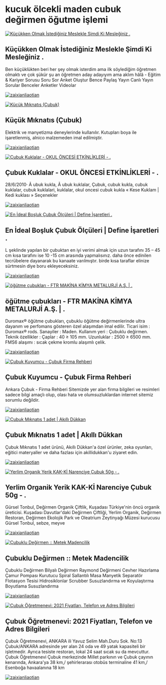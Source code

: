 # kucuk ölcekli maden cubuk değirmen öğutme işlemi
<a href="https://mnn.zoosnet.net/LR/Chatpre.aspx?id=MNN94995150&p=https://topgrinding.com/" target="_blank">![Küçükken Olmak İstediğiniz Meslekle Şimdi Ki Mesleğiniz .](https://github.com/technlg/images/blob/main/59.jpg)</a>
## Küçükken Olmak İstediğiniz Meslekle Şimdi Ki Mesleğiniz .
Ben küçüklükten beri her şey olmak isterdim ama ilk söylediğim öğretmen olmaktı ve çok şükür şu an öğretmen aday adayıyım ama aklım hâlâ - Eğitim & Kariyer Sorusu Soru Sor Anket Oluştur Bence Paylaş Yayın Canlı Yayın Sorular Benceler Anketler Videolar
<a href="https://mnn.zoosnet.net/LR/Chatpre.aspx?id=MNN94995150&p=https://topgrinding.com/" target="_blank"><img src="https://github.com/technlg/images/raw/main/chat11.jpg" alt="zaixianliaotian"/></a><a href="//whatsapp.shibangsoft.com/WhatsApp.php" ><img src="https://github.com/technlg/images/raw/main/chat11.png" alt=""></a>
<a href="https://mnn.zoosnet.net/LR/Chatpre.aspx?id=MNN94995150&p=https://topgrinding.com/" target="_blank">![Küçük Mıknatıs (Çubuk)](https://github.com/technlg/images/blob/main/17.jpg)</a>
## Küçük Mıknatıs (Çubuk)
Elektrik ve manyetizma deneylerinde kullanılır. Kutupları boya ile işaretlenmiş, alnico malzemeden imal edilmiştir.
<a href="https://mnn.zoosnet.net/LR/Chatpre.aspx?id=MNN94995150&p=https://topgrinding.com/" target="_blank"><img src="https://github.com/technlg/images/raw/main/chat11.jpg" alt="zaixianliaotian"/></a><a href="//whatsapp.shibangsoft.com/WhatsApp.php" ><img src="https://github.com/technlg/images/raw/main/chat11.png" alt=""></a>
<a href="https://mnn.zoosnet.net/LR/Chatpre.aspx?id=MNN94995150&p=https://topgrinding.com/" target="_blank">![Çubuk Kuklalar - OKUL ÖNCESİ ETKİNLİKLERİ - .](https://github.com/technlg/images/blob/main/63.jpg)</a>
## Çubuk Kuklalar - OKUL ÖNCESİ ETKİNLİKLERİ - .
28/6/2010· Ã ubuk kukla, Ã ubuk kuklalar, Çubuk, cubuk kukla, cubuk kuklalar, cubuk kuklalari, kuklalar, okul oncesi cubuk kukla « Kese Kuklam | Kedi kuklası » Seçenekler
<a href="https://mnn.zoosnet.net/LR/Chatpre.aspx?id=MNN94995150&p=https://topgrinding.com/" target="_blank"><img src="https://github.com/technlg/images/raw/main/chat11.jpg" alt="zaixianliaotian"/></a><a href="//whatsapp.shibangsoft.com/WhatsApp.php" ><img src="https://github.com/technlg/images/raw/main/chat11.png" alt=""></a>
<a href="https://mnn.zoosnet.net/LR/Chatpre.aspx?id=MNN94995150&p=https://topgrinding.com/" target="_blank">![En İdeal Boşluk Çubuk Ölçüleri | Define İşaretleri .](https://github.com/technlg/images/blob/main/24.jpg)</a>
## En İdeal Boşluk Çubuk Ölçüleri | Define İşaretleri .
L şeklinde yapılan bir çubuktan en iyi verimi almak için uzun tarafını 35 – 45 cm kısa tarafını ise 10 -15 cm arasında yapmalısınız. daha önce edinilen tecrübelere dayanarak bu kanaate varılmıştır. birde kısa taraflar elinize sürtmesin diye boru ekleyeceksiniz.
<a href="https://mnn.zoosnet.net/LR/Chatpre.aspx?id=MNN94995150&p=https://topgrinding.com/" target="_blank"><img src="https://github.com/technlg/images/raw/main/chat11.jpg" alt="zaixianliaotian"/></a><a href="//whatsapp.shibangsoft.com/WhatsApp.php" ><img src="https://github.com/technlg/images/raw/main/chat11.png" alt=""></a>
<a href="https://mnn.zoosnet.net/LR/Chatpre.aspx?id=MNN94995150&p=https://topgrinding.com/" target="_blank">![öğütme çubukları - FTR MAKİNA KİMYA METALURJİ A.Ş. | .](https://github.com/technlg/images/blob/main/26.jpg)</a>
## öğütme çubukları - FTR MAKİNA KİMYA METALURJİ A.Ş. | .
Duromax® öğütme çubukları, çubuklu öğütme değirmenlerinde ultra dayanım ve perfomans gösteren özel alaşımdan imal edilir. Ticari isim : Duromax® rods. Sanayiler : Maden. Kullanım yeri : Çubuklu değirmen. Teknik özellikler : Çaplar : 40 ≥ 105 mm. Uzunluklar : 2500 ≥ 6500 mm. FMS6 alaşımı : sıcak çekme kromlu alaşımlı çelik.
<a href="https://mnn.zoosnet.net/LR/Chatpre.aspx?id=MNN94995150&p=https://topgrinding.com/" target="_blank"><img src="https://github.com/technlg/images/raw/main/chat11.jpg" alt="zaixianliaotian"/></a><a href="//whatsapp.shibangsoft.com/WhatsApp.php" ><img src="https://github.com/technlg/images/raw/main/chat11.png" alt=""></a>
<a href="https://mnn.zoosnet.net/LR/Chatpre.aspx?id=MNN94995150&p=https://topgrinding.com/" target="_blank">![Çubuk Kuyumcu - Çubuk Firma Rehberi](https://github.com/technlg/images/blob/main/46.jpg)</a>
## Çubuk Kuyumcu - Çubuk Firma Rehberi
Ankara Çubuk - Firma Rehberi Sitemizde yer alan firma bilgileri ve resimleri sadece bilgi amaçlı olup, olası hata ve olumsuzluklardan internet sitemiz sorumlu değildir.
<a href="https://mnn.zoosnet.net/LR/Chatpre.aspx?id=MNN94995150&p=https://topgrinding.com/" target="_blank"><img src="https://github.com/technlg/images/raw/main/chat11.jpg" alt="zaixianliaotian"/></a><a href="//whatsapp.shibangsoft.com/WhatsApp.php" ><img src="https://github.com/technlg/images/raw/main/chat11.png" alt=""></a>
<a href="https://mnn.zoosnet.net/LR/Chatpre.aspx?id=MNN94995150&p=https://topgrinding.com/" target="_blank">![Çubuk Mıknatıs 1 adet | Akıllı Dükkan](https://github.com/technlg/images/blob/main/4.jpg)</a>
## Çubuk Mıknatıs 1 adet | Akıllı Dükkan
Çubuk Mıknatıs 1 adet ürünü, Akıllı Dükkan'a özel ürünler, zeka oyunları, eğitici materyaller ve daha fazlası için akillidukkan'u ziyaret edin.
<a href="https://mnn.zoosnet.net/LR/Chatpre.aspx?id=MNN94995150&p=https://topgrinding.com/" target="_blank"><img src="https://github.com/technlg/images/raw/main/chat11.jpg" alt="zaixianliaotian"/></a><a href="//whatsapp.shibangsoft.com/WhatsApp.php" ><img src="https://github.com/technlg/images/raw/main/chat11.png" alt=""></a>
<a href="https://mnn.zoosnet.net/LR/Chatpre.aspx?id=MNN94995150&p=https://topgrinding.com/" target="_blank">![Yerlim Organik Yerik KAK-Kİ Narenciye Çubuk 50g - .](https://github.com/technlg/images/blob/main/10.jpg)</a>
## Yerlim Organik Yerik KAK-Kİ Narenciye Çubuk 50g - .
Gürsel Tonbul, Değirmen Organik Çiftlik, Kuşadası Türkiye'nin öncü organik üreticisi. Kuşadası Davutlar'daki Değirmen Çiftliği, Yerlim Organik, Değirmen Restoran, Değirmen Ekolojik Park ve Oleatrium Zeytinyağı Müzesi kurucusu Gürsel Tonbul, sebze, meyve 
<a href="https://mnn.zoosnet.net/LR/Chatpre.aspx?id=MNN94995150&p=https://topgrinding.com/" target="_blank"><img src="https://github.com/technlg/images/raw/main/chat11.jpg" alt="zaixianliaotian"/></a><a href="//whatsapp.shibangsoft.com/WhatsApp.php" ><img src="https://github.com/technlg/images/raw/main/chat11.png" alt=""></a>
<a href="https://mnn.zoosnet.net/LR/Chatpre.aspx?id=MNN94995150&p=https://topgrinding.com/" target="_blank">![Çubuklu Değirmen :: Metek Madencilik](https://github.com/technlg/images/blob/main/13.jpg)</a>
## Çubuklu Değirmen :: Metek Madencilik
Çubuklu Değirmen Bilyalı Değirmen Raymond Değirmeni Cevher Hazırlama Çamur Pompası Kurutucu Spiral Sallantılı Masa Manyetik Separatör Flotasyon Tesisi Hidrosiklonlar Scrubber Susuzlandırma ve Koyulaştırma Boyutlama Susuzlandırma
<a href="https://mnn.zoosnet.net/LR/Chatpre.aspx?id=MNN94995150&p=https://topgrinding.com/" target="_blank"><img src="https://github.com/technlg/images/raw/main/chat11.jpg" alt="zaixianliaotian"/></a><a href="//whatsapp.shibangsoft.com/WhatsApp.php" ><img src="https://github.com/technlg/images/raw/main/chat11.png" alt=""></a>
<a href="https://mnn.zoosnet.net/LR/Chatpre.aspx?id=MNN94995150&p=https://topgrinding.com/" target="_blank">![Çubuk Öğretmenevi: 2021 Fiyatları, Telefon ve Adres Bilgileri](https://github.com/technlg/images/blob/main/45.jpg)</a>
## Çubuk Öğretmenevi: 2021 Fiyatları, Telefon ve Adres Bilgileri
Çubuk Öğretmenevi, ANKARA ili Yavuz Selim Mah.Duru Sok. No:13 Çubuk/ANKARA adresinde yer alan 24 oda ve 49 yatak kapasiteli bir işletmedir. Ayrıca tesiste restoran, lokal 24 saat sıcak su da mevcuttur. Çubuk Öğretmenevi Çubuk merkezinde Millet parkının ve Çubuk çayının kenarında, Ankara'ya 38 km,/ şehirlerarası otobüs terminaline 41 km,/ Esenboğa havaalanına 18 km 
<a href="https://mnn.zoosnet.net/LR/Chatpre.aspx?id=MNN94995150&p=https://topgrinding.com/" target="_blank"><img src="https://github.com/technlg/images/raw/main/chat11.jpg" alt="zaixianliaotian"/></a><a href="//whatsapp.shibangsoft.com/WhatsApp.php" ><img src="https://github.com/technlg/images/raw/main/chat11.png" alt=""></a>
